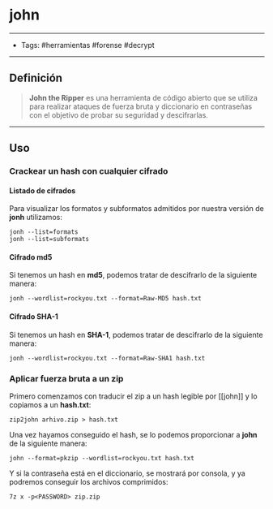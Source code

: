 # john

***

* Tags: #herramientas #forense #decrypt

***

## Definición

> **John the Ripper** es una herramienta de código abierto que se utiliza para realizar ataques de fuerza bruta y diccionario en contraseñas con el objetivo de probar su seguridad y descifrarlas.

***

## Uso

### Crackear un hash con cualquier cifrado

#### Listado de cifrados

Para visualizar los formatos y subformatos admitidos por nuestra versión de **jonh** utilizamos:

```
jonh --list=formats
jonh --list=subformats
```

#### Cifrado md5

Si tenemos un hash en **md5**, podemos tratar de descifrarlo de la siguiente manera:

```
jonh --wordlist=rockyou.txt --format=Raw-MD5 hash.txt
```

#### Cifrado SHA-1

Si tenemos un hash en **SHA-1**, podemos tratar de descifrarlo de la siguiente manera:

```
jonh --wordlist=rockyou.txt --format=Raw-SHA1 hash.txt
```

### Aplicar fuerza bruta a un zip

Primero comenzamos con traducir el zip a un hash legible por \[\[john]] y lo copiamos a un **hash.txt**:

```
zip2john arhivo.zip > hash.txt
```

Una vez hayamos conseguido el hash, se lo podemos proporcionar a **john** de la siguiente manera:

```
john --format=pkzip --wordlist=rockyou.txt hash.txt
```

Y si la contraseña está en el diccionario, se mostrará por consola, y ya podremos conseguir los archivos comprimidos:

```
7z x -p<PASSWORD> zip.zip
```

